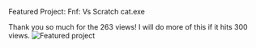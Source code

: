 Featured Project: Fnf: Vs Scratch cat.exe 

Thank you so much for the 263 views! I will do more of this if it hits 300 views.
<img src="https://uploads.scratch.mit.edu/projects/thumbnails/658884646.png" alt="Featured project"/>